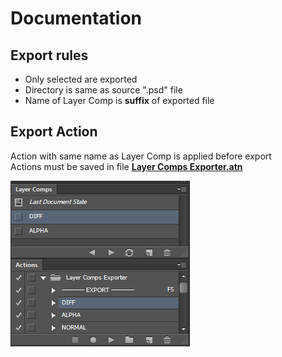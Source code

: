 # Documentation  


## Export rules  
- Only selected  are exported  
- Directory is same as source ".psd" file  
- Name of Layer Comp is __suffix__ of exported file  


## Export Action  
Action with same name as Layer Comp is applied before export  
Actions must be saved in file __[Layer Comps Exporter.atn](ProgramFiles/Presets/Actions/)__  


![Layer Comps and Action names](Documentation/layer-comps-and-actions.jpg)  